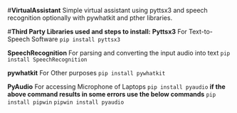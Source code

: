 #**VirtualAssistant**
Simple virtual assistant using pyttsx3 and speech recognition optionally with pywhatkit and pther libraries.

#**Third Party Libraries used and steps to install:**
**Pyttsx3**
For Text-to-Speech Software
`pip install pyttsx3`

**SpeechRecognition**
For parsing and converting the input audio into text
`pip install SpeechRecognition`

**pywhatkit**
For Other purposes
`pip install pywhatkit`

**PyAudio**
For accessing Microphone of Laptops
`pip install pyaudio`
__if the above command results in some errors use the below commands__
`pip install pipwin`
`pipwin install pyaudio`


